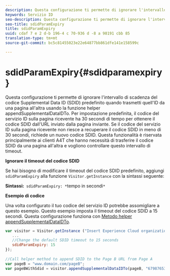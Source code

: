 ```yaml
---
description: Questa configurazione ti permette di ignorare l'intervallo di scadenza del codice Supplemental Data ID (SDID) predefinito quando trasmetti quell'ID da una pagina all'altra usando la funzione helper appendSupplementalDataIDTo. Per impostazione predefinita, il codice del servizio ID sulla pagina ricevente ha 30 secondi di tempo per ottenere il codice SDID dall'URL inviato dalla pagina inviante. Se il codice del servizio ID sulla pagina ricevente non riesce a recuperare il codice SDID in meno di 30 secondi, richiede un nuovo codice SDID. Questa funzionalità è riservata principalmente ai clienti A4T che hanno necessità di trasferire il codice SDID da una pagina all'altra e vogliono controllare questo intervallo di timeout.
keywords: Servizio ID
seo-description: Questa configurazione ti permette di ignorare l'intervallo di scadenza del codice Supplemental Data ID (SDID) predefinito quando trasmetti quell'ID da una pagina all'altra usando la funzione helper appendSupplementalDataIDTo. Per impostazione predefinita, il codice del servizio ID sulla pagina ricevente ha 30 secondi di tempo per ottenere il codice SDID dall'URL inviato dalla pagina inviante. Se il codice del servizio ID sulla pagina ricevente non riesce a recuperare il codice SDID in meno di 30 secondi, richiede un nuovo codice SDID. Questa funzionalità è riservata principalmente ai clienti A4T che hanno necessità di trasferire il codice SDID da una pagina all'altra e vogliono controllare questo intervallo di timeout.
seo-title: sdidParamExpiry
title: sdidParamExpiry
uuid: cdaf 7 e 2 d-b 196-4 c 70-936 d -8 a 98191 cbb 85
translation-type: tm+mt
source-git-commit: bc5c81455023e22e64877bb861dfe141e158599c

---
```



# sdidParamExpiry{#sdidparamexpiry}

Questa configurazione ti permette di ignorare l&#39;intervallo di scadenza del codice Supplemental Data ID (SDID) predefinito quando trasmetti quell&#39;ID da una pagina all&#39;altra usando la funzione helper appendSupplementalDataIDTo. Per impostazione predefinita, il codice del servizio ID sulla pagina ricevente ha 30 secondi di tempo per ottenere il codice SDID dall&#39;URL inviato dalla pagina inviante. Se il codice del servizio ID sulla pagina ricevente non riesce a recuperare il codice SDID in meno di 30 secondi, richiede un nuovo codice SDID. Questa funzionalità è riservata principalmente ai clienti A4T che hanno necessità di trasferire il codice SDID da una pagina all&#39;altra e vogliono controllare questo intervallo di timeout.

**Ignorare il timeout del codice SDID**

Se hai bisogno di modificare il timeout del codice SDID predefinito, aggiungi `sdidParamExpiry` alla funzione `Visitor.getInstance` con la sintassi seguente:

**Sintassi:**` sdidParamExpiry: *`tempo in secondi`*`

**Esempio di codice**

Una volta configurato il tuo codice del servizio ID potrebbe assomigliare a questo esempio. Questo esempio imposta il timeout del codice SDID a 15 secondi. Questa configurazione funziona con [Metodo helper appendSupplementalDataIDTo](../../library/get-set/appendsupplementaldataidto.md#reference-65d09de6fde0418f8c62fa79304a755d).

```js
var visitor = Visitor.getInstance ("Insert Experience Cloud organization ID here",{ 
   ... 
   //Change the default SDID timeout to 15 seconds 
   sdidParamExpiry: 15 
}); 
 
//Call helper method to append SDID to the Page B URL from Page A 
var pageB = "www.domain.com/pageB"; 
var pageBWithSdid = visitor.appendSupplementalDataIDTo(pageB, "67987653465787219"); 
```

